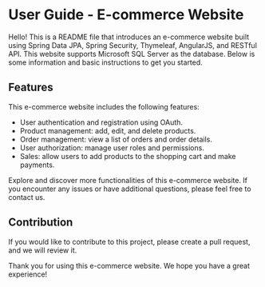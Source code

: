 # User Guide - E-commerce Website

Hello! This is a README file that introduces an e-commerce website built using Spring Data JPA, Spring Security, Thymeleaf, AngularJS, and RESTful API. This website supports Microsoft SQL Server as the database. Below is some information and basic instructions to get you started.

## Features

This e-commerce website includes the following features:

- User authentication and registration using OAuth.
- Product management: add, edit, and delete products.
- Order management: view a list of orders and order details.
- User authorization: manage user roles and permissions.
- Sales: allow users to add products to the shopping cart and make payments.

Explore and discover more functionalities of this e-commerce website. If you encounter any issues or have additional questions, please feel free to contact us.

## Contribution

If you would like to contribute to this project, please create a pull request, and we will review it.

Thank you for using this e-commerce website. We hope you have a great experience!
